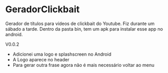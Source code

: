 # GeradorClickbait
Gerador de títulos para vídeos de clickbait do Youtube. Fiz durante um sábado a tarde.
Dentro da pasta bin, tem um apk para instalar esse app no android.

 V0.0.2

- Adicionei uma logo e splashscreen no Android
- A Logo aparece no header
- Para gerar outra frase agora não é mais necessário voltar ao menu
